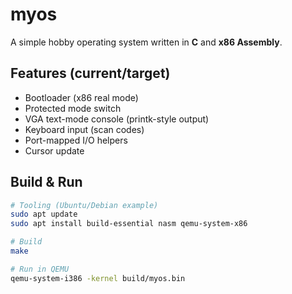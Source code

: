 # myos

A simple hobby operating system written in **C** and **x86 Assembly**.

## Features (current/target)
- Bootloader (x86 real mode)
- Protected mode switch
- VGA text-mode console (printk-style output)
- Keyboard input (scan codes)
- Port-mapped I/O helpers
- Cursor update

## Build & Run
```bash
# Tooling (Ubuntu/Debian example)
sudo apt update
sudo apt install build-essential nasm qemu-system-x86

# Build
make

# Run in QEMU
qemu-system-i386 -kernel build/myos.bin
